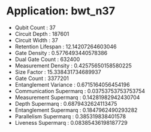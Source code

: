 # Application: bwt_n37
- Qubit Count : 37
- Circuit Depth : 187601
- Circuit Width : 37
- Retention Lifespan : 12.14207264603046
- Gate Density : 0.5776493440578386
- Dual Gate Count : 632400
- Measurement Density : 0.42575650158580225
- Size Factor : 15.338431734689937
- Gate Count : 3377201
- Entanglement Variance : 0.6715164056454196
- Communication Supermarq : 0.03753753753753754
- Measurement Supermarq : 0.14281982942430704
- Depth Supermarq : 0.6879432624113475
- Entanglement Supermarq : 0.1847962490293282
- Parallelism Supermarq : 0.385319838401578
- Liveness Supermarq : 0.08385436198187729
